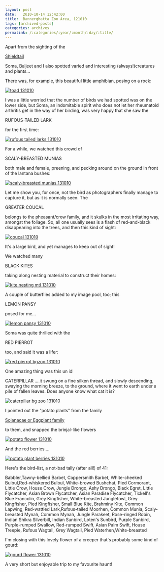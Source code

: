 ```yaml
---
layout: post
date:	2010-10-14 12:42:00
title:  Bannerghatta Zoo Area, 121010
tags: [archived-posts]
categories: archives
permalink: /:categories/:year/:month/:day/:title/
---
```

Apart from the sighting of the

<a href="http://deponti.livejournal.com/724788.html"> Shieldtail </a>

Soma, Baljeet and I also spotted varied and interesting (always!)creatures and plants...

There was, for example, this beautiful little amphibian, posing on a rock:

<a href="http://s835.photobucket.com/albums/zz275/dffrntpx/?action=view&current=IMG_4323-1.jpg" target="_blank"><img src="http://i835.photobucket.com/albums/zz275/dffrntpx/IMG_4323-1.jpg" border="0" alt="toad 131010"></a>

<lj-cut text="some more living things"> 

I was a little worried that the number of birds we had spotted was on the lower side, but Soma, an indomitable spirit who does not let her rheumatoid arthritis get in the way of her birding, was very happy that she saw the

RUFOUS-TAILED LARK

for the first time:

<a href="http://s835.photobucket.com/albums/zz275/dffrntpx/?action=view&current=IMG_4310-1.jpg" target="_blank"><img src="http://i835.photobucket.com/albums/zz275/dffrntpx/IMG_4310-1.jpg" border="0" alt="rufous tailed larks 131010"></a>

For a while, we watched this crowd of

SCALY-BREASTED MUNIAS

both male and female, preening, and pecking around on the ground in front of the lantana bushes:

<a href="http://s835.photobucket.com/albums/zz275/dffrntpx/?action=view&current=IMG_4301-1.jpg" target="_blank"><img src="http://i835.photobucket.com/albums/zz275/dffrntpx/IMG_4301-1.jpg" border="0" alt="scaly-breasted munias 131010"></a>

Let me show you, for once, not the bird as photographers finally manage to capture it, but as it is normally seen. The 

GREATER COUCAL

belongs to the pheasant/crow family, and it skulks in the most irritating way, amongst the foliage. So, all one usually sees is a flash of red-and-black disappearing into the trees, and then this kind of sight:

<a href="http://s835.photobucket.com/albums/zz275/dffrntpx/?action=view&current=IMG_4309-1.jpg" target="_blank"><img src="http://i835.photobucket.com/albums/zz275/dffrntpx/IMG_4309-1.jpg" border="0" alt="coucal 131010"></a>

It's a large bird, and yet manages to keep out of sight!

We watched many 

BLACK KITES

taking along nesting material to construct their homes:


<a href="http://s835.photobucket.com/albums/zz275/dffrntpx/?action=view&current=IMG_4328.jpg" target="_blank"><img src="http://i835.photobucket.com/albums/zz275/dffrntpx/IMG_4328.jpg" border="0" alt="kite nesting mtl 131010"></a>



A couple of butterflies added to my image pool, too; this

LEMON PANSY

posed for me... 

<a href="http://s835.photobucket.com/albums/zz275/dffrntpx/?action=view&current=IMG_4326-1.jpg" target="_blank"><img src="http://i835.photobucket.com/albums/zz275/dffrntpx/IMG_4326-1.jpg" border="0" alt="lemon  pansy 131010"></a>

Soma was quite thrilled with the

RED PIERROT

too, and said it was a lifer:

<a href="http://s835.photobucket.com/albums/zz275/dffrntpx/?action=view&current=IMG_4274-1.jpg" target="_blank"><img src="http://i835.photobucket.com/albums/zz275/dffrntpx/IMG_4274-1.jpg" border="0" alt="red pierrot bgzoo 131010"></a>

One amazing thing was this un id

CATERPILLAR
....it swung on a fine silken thread, and slowly descending, swaying the morning breeze, to the ground, where it went to earth under a pile of fallen leaves. Does anyone know what cat it is?


<a href="http://s835.photobucket.com/albums/zz275/dffrntpx/?action=view&current=IMG_4295-1.jpg" target="_blank"><img src="http://i835.photobucket.com/albums/zz275/dffrntpx/IMG_4295-1.jpg" border="0" alt="caterpillar bg zoo 131010"></a>


I pointed out the "potato plants" from the family

<a href="http://en.wikipedia.org/wiki/Eggplant"> Solanacae or Eggplant family </a>

to them, and snapped the brinjal-like flowers


<a href="http://s835.photobucket.com/albums/zz275/dffrntpx/?action=view&current=IMG_4316-1.jpg" target="_blank"><img src="http://i835.photobucket.com/albums/zz275/dffrntpx/IMG_4316-1.jpg" border="0" alt="potato flower 131010"></a>

And the red berries....

<a href="http://s835.photobucket.com/albums/zz275/dffrntpx/?action=view&current=IMG_4315-1.jpg" target="_blank"><img src="http://i835.photobucket.com/albums/zz275/dffrntpx/IMG_4315-1.jpg" border="0" alt="potato plant berries 131010"></a>


Here's the bird-list, a not-bad tally (after all!) of 41:

Babbler,Tawny-bellied
Barbet, Coppersmith
Barbet, White-cheeked
Bulbul,Red-whiskered
Bulbul, White-browed
Bushchat, Pied
Cormorant, Little
Crow, House
Crow, Jungle
Drongo, Ashy
Drongo, Black
Egret, Little
Flycatcher, Asian Brown
Flycatcher, Asian Paradise
Flycatcher, Tickell's Blue
Francolin, Grey
Kingfisher, White-breasted
Junglefowl, Grey
Kingfisher, Pied
Kingfisher, Small Blue
Kite, Brahminy
Kite, Common
Lapwing, Red-wattled
Lark,Rufous-tailed
Moorhen, Common
Munia, Scaly-breasted
Mynah, Common
Mynah, Jungle
Parakeet, Rose-ringed
Robin, Indian
Shikra
Silverbill, Indian
Sunbird, Loten's
Sunbird, Purple
Sunbird, Purple-rumped
Swallow, Red-rumped
Swift, Asian Palm
Swift, House
Treepie, Rufous
Wagtail, Grey
Wagtail, Pied
Waterhen,White-breasted


</lj-cut>


I'm closing with this lovely flower of a creeper that's probably some kind of gourd:


<a href="http://s835.photobucket.com/albums/zz275/dffrntpx/?action=view&current=IMG_4300-1.jpg" target="_blank"><img src="http://i835.photobucket.com/albums/zz275/dffrntpx/IMG_4300-1.jpg" border="0" alt="gourd flower 131010"></a>


A very short but enjoyable trip to my favourite haunt!

